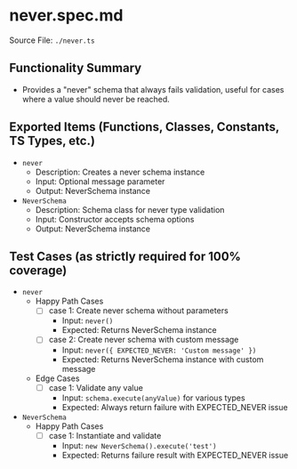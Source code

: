 # never.spec.md

Source File: `./never.ts`

## Functionality Summary
- Provides a "never" schema that always fails validation, useful for cases where a value should never be reached.

## Exported Items (Functions, Classes, Constants, TS Types, etc.)
- `never`
  - Description: Creates a never schema instance
  - Input: Optional message parameter
  - Output: NeverSchema instance
- `NeverSchema`
  - Description: Schema class for never type validation
  - Input: Constructor accepts schema options
  - Output: NeverSchema instance

## Test Cases (as strictly required for 100% coverage)
- `never`
  - Happy Path Cases
    - [ ] case 1: Create never schema without parameters
      - Input: `never()`
      - Expected: Returns NeverSchema instance
    - [ ] case 2: Create never schema with custom message
      - Input: `never({ EXPECTED_NEVER: 'Custom message' })`
      - Expected: Returns NeverSchema instance with custom message
  - Edge Cases
    - [ ] case 1: Validate any value
      - Input: `schema.execute(anyValue)` for various types
      - Expected: Always return failure with EXPECTED_NEVER issue
- `NeverSchema`
  - Happy Path Cases
    - [ ] case 1: Instantiate and validate
      - Input: `new NeverSchema().execute('test')`
      - Expected: Returns failure result with EXPECTED_NEVER issue
